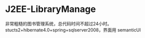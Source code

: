 # J2EE-LibraryManage
非常粗糙的图书管理系统，总代码时间不超过24小时。stucts2+hibernate4.0+spring+sqlserver2008，界面用 semanticUI
